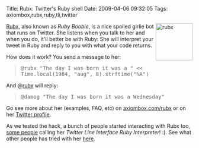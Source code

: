 Title: Rubx: Twitter's Ruby shell
Date: 2009-04-06 09:32:05
Tags: axiombox,rubx,ruby,tli,twitter

<a href="http://axiombox.com/rubx"><img align="right" class="alignright size-full wp-image-851" title="rubx" src="http://damog.net/old/axiombox/2009/04/rubx.png" alt="rubx" width="100" height="100" />Rubx</a>, also known as <em>Ruby Boobie</em>, is a nice spoiled girlie bot that runs on Twitter. She listens when you talk to her and when you do, it'll better be with Ruby: She will interpret your tweet in Ruby and reply to you with what your code returns.

How does it work? You send a message to her:
<blockquote><tt>@rubx "The day I was born it was a " &lt;&lt; Time.local(1984, "aug", 8).strftime("%A")</tt></blockquote>
And @<a href="http://twitter.com/rubx">rubx</a> will reply:
<blockquote><tt>@damog "The day I was born it was a Wednesday"</tt></blockquote>
Go see more about her (examples, FAQ, etc) on <a href="http://axiombox.com/rubx">axiombox.com/rubx</a> or on her <a href="http://twitter.com/rubx">Twitter profile</a>.

As we tested the hack, a bunch of people started interacting with Rubx too, <a href="http://twitter.com/anibalrojas/status/1455257553">some people</a> calling her <em>Twitter Line Interface Ruby Interpreter</em>! :). See what other people has tried with her <a href="http://search.twitter.com/search?q=%40rubx">here</a>.